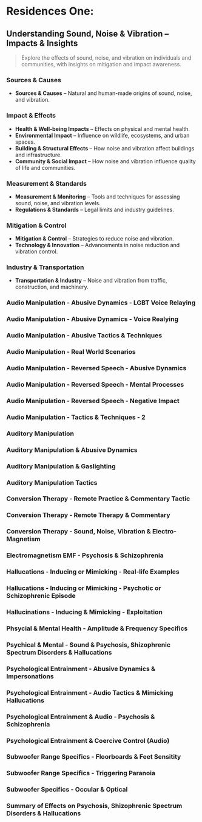 # Residences One: 
## Understanding Sound, Noise & Vibration – Impacts & Insights

> Explore the effects of sound, noise, and vibration on individuals and communities, with insights on mitigation and impact awareness.

### Sources & Causes
- **Sources & Causes** – Natural and human-made origins of sound, noise, and vibration.  

### Impact & Effects
- **Health & Well-being Impacts** – Effects on physical and mental health.  
- **Environmental Impact** – Influence on wildlife, ecosystems, and urban spaces.
- **Building & Structural Effects** – How noise and vibration affect buildings and infrastructure.  
- **Community & Social Impact** – How noise and vibration influence quality of life and communities.  

### Measurement & Standards
- **Measurement & Monitoring** – Tools and techniques for assessing sound, noise, and vibration levels.  
- **Regulations & Standards** – Legal limits and industry guidelines.  

### Mitigation & Control

- **Mitigation & Control** – Strategies to reduce noise and vibration.  
- **Technology & Innovation** – Advancements in noise reduction and vibration control.  

### Industry & Transportation
- **Transportation & Industry** – Noise and vibration from traffic, construction, and machinery.  


### Audio Manipulation - Abusive Dynamics - LGBT Voice Relaying
### Audio Manipulation - Abusive Dynamics - Voice Realying
### Audio Manipulation - Abusive Tactics & Techniques 
### Audio Manipulation - Real World Scenarios 
### Audio Manipulation - Reversed Speech - Abusive Dynamics
### Audio Manipulation - Reversed Speech - Mental Processes
### Audio Manipulation - Reversed Speech - Negative Impact
### Audio Manipulation - Tactics & Techniques - 2
### Auditory Manipulation 
### Auditory Manipulation & Abusive Dynamics 
### Auditory Manipulation & Gaslighting
### Auditory Manipulation Tactics
### Conversion Therapy - Remote Practice & Commentary Tactic
### Conversion Therapy - Remote Therapy & Commentary 
### Conversion Therapy - Sound, Noise, Vibration & Electro-Magnetism
### Electromagnetism EMF - Psychosis & Schizophrenia
### Hallucations -  Inducing or Mimicking - Real-life Examples 
### Hallucations - Inducing or Mimicking - Psychotic or Schizophrenic Episode
### Hallucinations - Inducing & Mimicking - Exploitation
### Phsycial & Mental Health - Amplitude & Frequency Specifics
### Psychical & Mental - Sound & Psychosis, Shizophrenic Spectrum Disorders & Hallucations 
### Psychological Entrainment - Abusive Dynamics & Impersonations 
### Psychological Entrainment - Audio Tactics & Mimicking Hallucations 
### Psychological Entrainment & Audio - Psychosis & Schizophrenia 
### Psychological Entrainment & Coercive Control  (Audio)
### Subwoofer Range Specifics - Floorboards & Feet Sensitity
### Subwoofer Range Specifics - Triggering Paranoia
### Subwoofer Specifics - Occular & Optical 
### Summary of Effects on Psychosis, Shizophrenic Spectrum Disorders & Hallucations 